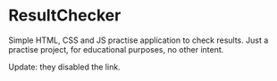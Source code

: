 # ResultChecker
Simple HTML, CSS and JS practise application to check results. 
Just a practise project, for educational purposes, no other intent.

Update: they disabled the link.
